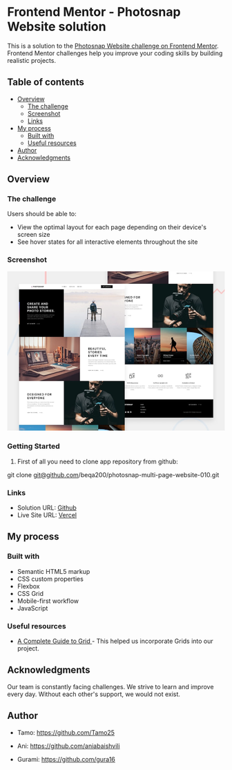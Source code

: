 # Frontend Mentor - Photosnap Website solution

This is a solution to the [Photosnap Website challenge on Frontend Mentor](https://www.frontendmentor.io/challenges/photosnap-multipage-website-nMDSrNmNW). Frontend Mentor challenges help you improve your coding skills by building realistic projects.

## Table of contents

- [Overview](#overview)
  - [The challenge](#the-challenge)
  - [Screenshot](#screenshot)
  - [Links](#links)
- [My process](#my-process)
  - [Built with](#built-with)
  - [Useful resources](#useful-resources)
- [Author](#author)
- [Acknowledgments](#acknowledgments)

## Overview

### The challenge

Users should be able to:

- View the optimal layout for each page depending on their device's screen size
- See hover states for all interactive elements throughout the site

### Screenshot

![](./assets/preview.jpg)

### Getting Started

1. First of all you need to clone app repository from github:

git clone git@github.com/beqa200/photosnap-multi-page-website-010.git

### Links

- Solution URL: [Github](https://github.com/beqa200/photosnap-multi-page-website-010)
- Live Site URL: [Vercel](https://photosnap-multi-page-website-010-pg0xl4la4-beqa200.vercel.app/)

## My process

### Built with

- Semantic HTML5 markup
- CSS custom properties
- Flexbox
- CSS Grid
- Mobile-first workflow
- JavaScript

### Useful resources

- [A Complete Guide to Grid ](https://css-tricks.com/snippets/css/complete-guide-grid/) - This helped us incorporate Grids into our project.

## Acknowledgments

Our team is constantly facing challenges. We strive to learn and improve every day. Without each other's support, we would not exist.

## Author

- Tamo: https://github.com/Tamo25

- Ani: https://github.com/aniabaishvili

- Gurami: https://github.com/gura16
